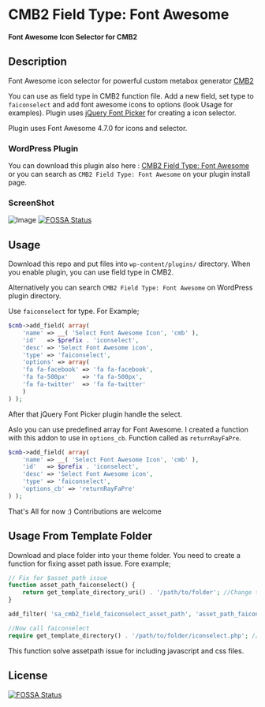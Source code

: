 # CMB2 Field Type: Font Awesome
#### Font Awesome Icon Selector for CMB2

## Description
Font Awesome icon selector for powerful custom metabox generator [CMB2](https://github.com/WebDevStudios/CMB2 "Custom Metaboxes and Fields for WordPress 2")

You can use as field type in CMB2 function file. Add a new field, set type to `faiconselect` and add font awesome icons to options (look Usage for examples). Plugin uses [jQuery Font Picker](https://codeb.it/fonticonpicker/) for creating a icon selector.

Plugin uses Font Awesome 4.7.0 for icons and selector.

### WordPress Plugin
You can download this plugin also here : [CMB2 Field Type: Font Awesome](https://wordpress.org/plugins/cmb2-field-type-font-awesome/)
or you can search as `CMB2 Field Type: Font Awesome` on your plugin install page.

### ScreenShot
![Image](screenshot-1.png?raw=true)
[![FOSSA Status](https://app.fossa.io/api/projects/git%2Bgithub.com%2Fserkanalgur%2Fcmb2-field-faiconselect.svg?type=shield)](https://app.fossa.io/projects/git%2Bgithub.com%2Fserkanalgur%2Fcmb2-field-faiconselect?ref=badge_shield)

## Usage

Download this repo and put files into `wp-content/plugins/` directory. When you enable plugin, you can use field type in CMB2.

Alternatively you can search `CMB2 Field Type: Font Awesome` on WordPress plugin directory.

Use `faiconselect` for type. For Example;

```php
$cmb->add_field( array(
    'name' => __( 'Select Font Awesome Icon', 'cmb' ),
    'id'   => $prefix . 'iconselect',
    'desc' => 'Select Font Awesome icon',
    'type' => 'faiconselect',
    'options' => array(
	'fa fa-facebook' => 'fa fa-facebook',
	'fa fa-500px'  	 => 'fa fa-500px',
	'fa fa-twitter'	 => 'fa fa-twitter'
    )
) );
  ```
  After that jQuery Font Picker plugin handle the select.

  Aslo you can use predefined array for Font Awesome. I created a function with this addon to use in `options_cb`. Function called as `returnRayFaPre`.

```php
$cmb->add_field( array(
    'name' => __( 'Select Font Awesome Icon', 'cmb' ),
    'id'   => $prefix . 'iconselect',
    'desc' => 'Select Font Awesome icon',
    'type' => 'faiconselect',
    'options_cb' => 'returnRayFaPre'
) );
```
That's All for now :) Contributions are welcome

## Usage From Template Folder

Download and place folder into your theme folder. You need to create a function for fixing asset path issue. Fore example;

```php
// Fix for $asset_path issue
function asset_path_faiconselect() {
    return get_template_directory_uri() . '/path/to/folder'; //Change to correct path.
}

add_filter( 'sa_cmb2_field_faiconselect_asset_path', 'asset_path_faiconselect' );

//Now call faiconselect
require get_template_directory() . '/path/to/folder/iconselect.php'; //Again Change to correct path.
```

This function solve assetpath issue for including javascript and css files.


## License
[![FOSSA Status](https://app.fossa.io/api/projects/git%2Bgithub.com%2Fserkanalgur%2Fcmb2-field-faiconselect.svg?type=large)](https://app.fossa.io/projects/git%2Bgithub.com%2Fserkanalgur%2Fcmb2-field-faiconselect?ref=badge_large)